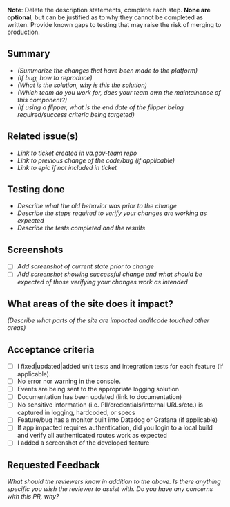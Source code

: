 **Note**: Delete the description statements, complete each step. **None are optional**, but can be justified as to why they cannot be completed as written. Provide known gaps to testing that may raise the risk of merging to production.


## Summary

- *(Summarize the changes that have been made to the platform)*
- *(If bug, how to reproduce)*
- *(What is the solution, why is this the solution)*
- *(Which team do you work for, does your team own the maintainence of this component?)*
- *(If using a flipper, what is the end date of the flipper being required/success criteria being targeted)*

## Related issue(s)

- *Link to ticket created in va.gov-team repo*
- *Link to previous change of the code/bug (if applicable)*
- *Link to epic if not included in ticket*

## Testing done

- *Describe what the old behavior was prior to the change*
- *Describe the steps required to verify your changes are working as expected*
- *Describe the tests completed and the results*

## Screenshots

- [ ] *Add screenshot of current state prior to change*
- [ ] *Add screenshot showing successful change and what should be expected of those verifying your changes work as intended*

## What areas of the site does it impact?
*(Describe what parts of the site are impacted and*if*code touched other areas)*

## Acceptance criteria

- [ ]  I fixed|updated|added unit tests and integration tests for each feature (if applicable).
- [ ]  No error nor warning in the console.
- [ ]  Events are being sent to the appropriate logging solution
- [ ]  Documentation has been updated (link to documentation)
- [ ]  No sensitive information (i.e. PII/credentials/internal URLs/etc.) is captured in logging, hardcoded, or specs
- [ ]  Feature/bug has a monitor built into Datadog or Grafana (if applicable)
- [ ]  If app impacted requires authentication, did you login to a local build and verify all authenticated routes work as expected
- [ ]  I added a screenshot of the developed feature

## Requested Feedback
_What should the reviewers know in addition to the above. Is there anything specific you wish the reviewer to assist with. Do you have any concerns with this PR, why?_
